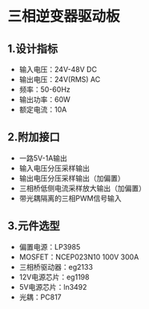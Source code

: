 # 三相逆变器驱动板
## 1.设计指标
- 输入电压：24V-48V DC
- 输出电压：24V(RMS) AC
- 频率：50-60Hz
- 输出功率：60W
- 额定电流：10A

## 2.附加接口
- 一路5V-1A输出
- 输入电压分压采样输出
- 输出电压分压采样输出（加偏置）
- 三相桥低侧电流采样放大输出（加偏置）
- 带光耦隔离的三相PWM信号输入

## 3.元件选型
- 偏置电源：LP3985
- MOSFET：NCEP023N10 100V 300A
- 三相桥驱动器：eg2133
- 12V电源芯片：eg1198
- 5V电源芯片：ln3492
- 光耦：PC817